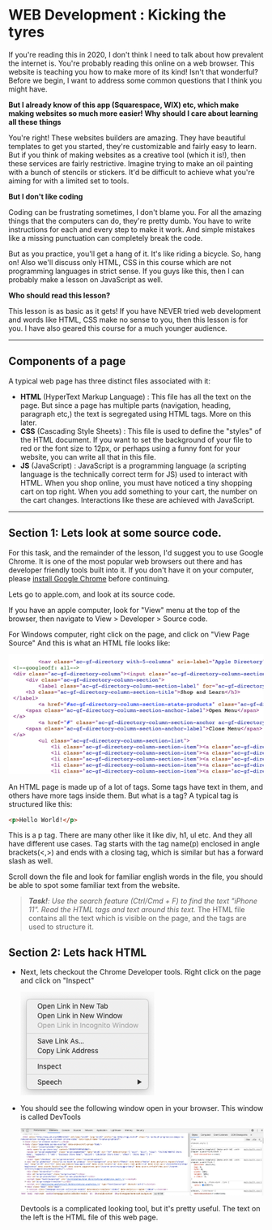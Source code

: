 # WEB Development : Kicking the tyres

If you're reading this in 2020, I don't think I need to talk about how prevalent the internet is. You're probably reading this online on a web browser. This website is teaching you how to make more of its kind! Isn't that wonderful? Before we begin, I want to address some common questions that I think you might have.

**But I already know of this app (Squarespace, WIX) etc, which make making websites so much more easier! Why should I care about learning all these things**

You're right! These websites builders are amazing. They have beautiful templates to get you started, they're customizable and fairly easy to learn. But if you think of making websites as a creative tool (which it is!), then these services are fairly restrictive. Imagine trying to make an oil painting with a bunch of stencils or stickers. It'd be difficult to achieve what you're aiming for with a limited set to tools.

**But I don't like coding**

Coding can be frustrating sometimes, I don't blame you. For all the amazing things that the computers can do, they're pretty dumb. You have to write instructions for each and every step to make it work. And simple mistakes like a missing punctuation can completely break the code.

But as you practice, you'll get a hang of it. It's like riding a bicycle. So, hang on! Also we'll discuss only HTML, CSS in this course which are not programming languages in strict sense. If you guys like this, then I can probably make a lesson on JavaScript as well.

**Who should read this lesson?**

This lesson is as basic as it gets! If you have NEVER tried web development and words like HTML, CSS make no sense to you, then this lesson is for you. I have also geared this course for a much younger audience.

---

## Components of a page

A typical web page has three distinct files associated with it:

- **HTML** (HyperText Markup Language) : This file has all the text on the page. But since a page has multiple parts (navigation, heading, paragraph etc,) the text is segregated using HTML tags. More on this later.
- **CSS** (Cascading Style Sheets) : This file is used to define the "styles" of the HTML document. If you want to set the background of your file to red or the font size to 12px, or perhaps using a funny font for your website, you can write all that in this file.
- **JS** (JavaScript) : JavaScript is a programming language (a scripting language is the technically correct term for JS) used to interact with HTML. When you shop online, you must have noticed a tiny shopping cart on top right. When you add something to your cart, the number on the cart changes. Interactions like these are achieved with JavaScript.

---

## Section 1: Lets look at some source code.

For this task, and the remainder of the lesson, I'd suggest you to use Google Chrome. It is one of the most popular web browsers out there and has developer friendly tools built into it. If you don't have it on your computer, please [install Google Chrome](https://www.google.com/chrome/) before continuing.

Lets go to apple.com, and look at its source code.

If you have an apple computer, look for "View" menu at the top of the browser, then navigate to View > Developer > Source code.

For Windows computer, right click on the page, and click on "View Page Source" And this is what an HTML file looks like:

![Source HTML file](./assets/1_source.png)

An HTML page is made up of a lot of tags. Some tags have text in them, and others have more tags inside them. But what is a tag? A typical tag is structured like this:

```html
<p>Hello World!</p>
```

This is a p tag. There are many other like it like div, h1, ul etc. And they all have different use cases.
Tag starts with the tag name(p) enclosed in angle brackets(<,>) and ends with a closing tag, which is similar but has a forward slash as well.

Scroll down the file and look for familiar english words in the file, you should be able to spot some familiar text from the website.

> _**Task!**: Use the search feature (Ctrl/Cmd + F) to find the text "iPhone 11". Read the HTML tags and text around this text._ The HTML file contains all the text which is visible on the page, and the tags are used to structure it.

## Section 2: Lets hack HTML

- Next, lets checkout the Chrome Developer tools. Right click on the page and click on "Inspect"

  ![Right click to see the dropdown](./assets/2_inspect.png)

- You should see the following window open in your browser. This window is called DevTools

  ![Chrome devtools](./assets/2_devtools.png)

  Devtools is a complicated looking tool, but it's pretty useful. The text on the left is the HTML file of this web page.

